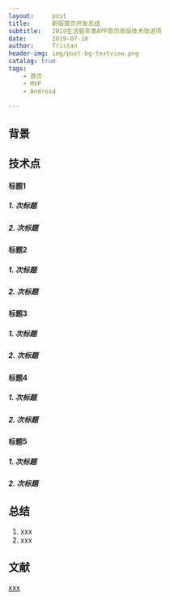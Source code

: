 ```yaml
---
layout:     post
title:      新版首页开发总结
subtitle:   2019生活服务类APP首页改版技术改进项
date:       2019-07-10
author:     Tristan
header-img: img/post-bg-textview.png
catalog: true
tags:
    - 首页
    - MVP
    - Android
    
---
```


## 背景

## 技术点
#### 标题1
##### 1. 次标题
##### 2. 次标题

#### 标题2
##### 1. 次标题
##### 2. 次标题

#### 标题3
##### 1. 次标题
##### 2. 次标题

#### 标题4
##### 1. 次标题
##### 2. 次标题

#### 标题5
##### 1. 次标题
##### 2. 次标题

## 总结
1. xxx
2. xxx

## 文献
[xxx](http://www.json6.com)<br/>
